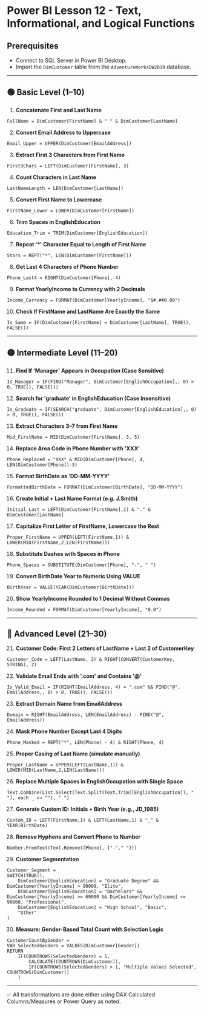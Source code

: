 # Power BI Lesson 12 - Text, Informational, and Logical Functions

## Prerequisites
- Connect to SQL Server in Power BI Desktop.
- Import the `DimCustomer` table from the `AdventureWorksDW2019` database.

---

## 🟢 Basic Level (1–10)

1. **Concatenate First and Last Name**
```DAX
FullName = DimCustomer[FirstName] & " " & DimCustomer[LastName]
```

2. **Convert Email Address to Uppercase**
```DAX
Email_Upper = UPPER(DimCustomer[EmailAddress])
```

3. **Extract First 3 Characters from First Name**
```DAX
First3Chars = LEFT(DimCustomer[FirstName], 3)
```

4. **Count Characters in Last Name**
```DAX
LastNameLength = LEN(DimCustomer[LastName])
```

5. **Convert First Name to Lowercase**
```DAX
FirstName_Lower = LOWER(DimCustomer[FirstName])
```

6. **Trim Spaces in EnglishEducation**
```DAX
Education_Trim = TRIM(DimCustomer[EnglishEducation])
```

7. **Repeat '*' Character Equal to Length of First Name**
```DAX
Stars = REPT("*", LEN(DimCustomer[FirstName]))
```

8. **Get Last 4 Characters of Phone Number**
```DAX
Phone_Last4 = RIGHT(DimCustomer[Phone], 4)
```

9. **Format YearlyIncome to Currency with 2 Decimals**
```DAX
Income_Currency = FORMAT(DimCustomer[YearlyIncome], "$#,##0.00")
```

10. **Check If FirstName and LastName Are Exactly the Same**
```DAX
Is_Same = IF(DimCustomer[FirstName] = DimCustomer[LastName], TRUE(), FALSE())
```

---

## 🟡 Intermediate Level (11–20)

11. **Find If 'Manager' Appears in Occupation (Case Sensitive)**
```DAX
Is_Manager = IF(FIND("Manager", DimCustomer[EnglishOccupation],, 0) > 0, TRUE(), FALSE())
```

12. **Search for 'graduate' in EnglishEducation (Case Insensitive)**
```DAX
Is_Graduate = IF(SEARCH("graduate", DimCustomer[EnglishEducation],, 0) > 0, TRUE(), FALSE())
```

13. **Extract Characters 3–7 from First Name**
```DAX
Mid_FirstName = MID(DimCustomer[FirstName], 3, 5)
```

14. **Replace Area Code in Phone Number with 'XXX'**
```DAX
Phone_Replaced = "XXX" & MID(DimCustomer[Phone], 4, LEN(DimCustomer[Phone])-3)
```

15. **Format BirthDate as 'DD-MM-YYYY'**
```DAX
FormattedBirthDate = FORMAT(DimCustomer[BirthDate], "DD-MM-YYYY")
```

16. **Create Initial + Last Name Format (e.g. J.Smith)**
```DAX
Initial_Last = LEFT(DimCustomer[FirstName],1) & "." & DimCustomer[LastName]
```

17. **Capitalize First Letter of FirstName, Lowercase the Rest**
```DAX
Proper_FirstName = UPPER(LEFT(FirstName,1)) & LOWER(MID(FirstName,2,LEN(FirstName)))
```

18. **Substitute Dashes with Spaces in Phone**
```DAX
Phone_Spaces = SUBSTITUTE(DimCustomer[Phone], "-", " ")
```

19. **Convert BirthDate Year to Numeric Using VALUE**
```DAX
BirthYear = VALUE(YEAR(DimCustomer[BirthDate]))
```

20. **Show YearlyIncome Rounded to 1 Decimal Without Commas**
```DAX
Income_Rounded = FORMAT(DimCustomer[YearlyIncome], "0.0")
```

---

## 🔴 Advanced Level (21–30)

21. **Customer Code: First 2 Letters of LastName + Last 2 of CustomerKey**
```DAX
Customer_Code = LEFT(LastName, 2) & RIGHT(CONVERT(CustomerKey, STRING), 2)
```

22. **Validate Email Ends with '.com' and Contains '@'**
```DAX
Is_Valid_Email = IF(RIGHT(EmailAddress, 4) = ".com" && FIND("@", EmailAddress,, 0) > 0, TRUE(), FALSE())
```

23. **Extract Domain Name from EmailAddress**
```DAX
Domain = RIGHT(EmailAddress, LEN(EmailAddress) - FIND("@", EmailAddress))
```

24. **Mask Phone Number Except Last 4 Digits**
```DAX
Phone_Masked = REPT("*", LEN(Phone) - 4) & RIGHT(Phone, 4)
```

25. **Proper Casing of Last Name (simulate manually)**
```DAX
Proper_LastName = UPPER(LEFT(LastName,1)) & LOWER(MID(LastName,2,LEN(LastName)))
```

26. **Replace Multiple Spaces in EnglishOccupation with Single Space**
```Power Query M
Text.Combine(List.Select(Text.Split(Text.Trim([EnglishOccupation]), " "), each _ <> ""), " ")
```

27. **Generate Custom ID: Initials + Birth Year (e.g., JD_1985)**
```DAX
Custom_ID = LEFT(FirstName,1) & LEFT(LastName,1) & "_" & YEAR(BirthDate)
```

28. **Remove Hyphens and Convert Phone to Number**
```Power Query M
Number.FromText(Text.Remove([Phone], {"-"," "}))
```

29. **Customer Segmentation**
```DAX
Customer_Segment =
SWITCH(TRUE(),
    DimCustomer[EnglishEducation] = "Graduate Degree" && DimCustomer[YearlyIncome] > 90000, "Elite",
    DimCustomer[EnglishEducation] = "Bachelors" && DimCustomer[YearlyIncome] >= 60000 && DimCustomer[YearlyIncome] <= 90000, "Professional",
    DimCustomer[EnglishEducation] = "High School", "Basic",
    "Other"
)
```

30. **Measure: Gender-Based Total Count with Selection Logic**
```DAX
CustomerCountByGender =
VAR SelectedGenders = VALUES(DimCustomer[Gender])
RETURN
    IF(COUNTROWS(SelectedGenders) = 1,
        CALCULATE(COUNTROWS(DimCustomer)),
        IF(COUNTROWS(SelectedGenders) > 1, "Multiple Values Selected", COUNTROWS(DimCustomer))
    )
```

---

✅ All transformations are done either using DAX Calculated Columns/Measures or Power Query as noted.